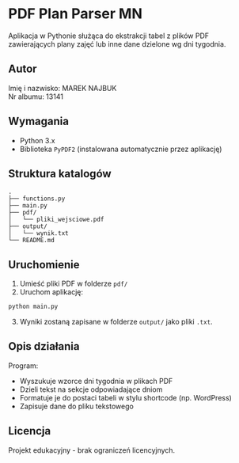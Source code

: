 # PDF Plan Parser MN

Aplikacja w Pythonie służąca do ekstrakcji tabel z plików PDF zawierających plany zajęć lub inne dane dzielone wg dni tygodnia.

## Autor
Imię i nazwisko: MAREK NAJBUK  
Nr albumu: 13141

## Wymagania
- Python 3.x
- Biblioteka `PyPDF2` (instalowana automatycznie przez aplikację)

## Struktura katalogów
```
.
├── functions.py
├── main.py
├── pdf/
│   └── pliki_wejsciowe.pdf
├── output/
│   └── wynik.txt
└── README.md
```

## Uruchomienie
1. Umieść pliki PDF w folderze `pdf/`
2. Uruchom aplikację:
```bash
python main.py
```
3. Wyniki zostaną zapisane w folderze `output/` jako pliki `.txt`.

## Opis działania
Program:
- Wyszukuje wzorce dni tygodnia w plikach PDF
- Dzieli tekst na sekcje odpowiadające dniom
- Formatuje je do postaci tabeli w stylu shortcode (np. WordPress)
- Zapisuje dane do pliku tekstowego

## Licencja
Projekt edukacyjny - brak ograniczeń licencyjnych.

